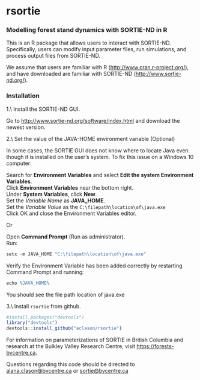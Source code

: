 # rsortie

### Modelling forest stand dynamics with SORTIE-ND in R

This is an R package that allows users to interact with SORTIE-ND. Specifically, users can modify input parameter files, run simulations, and process output files from SORTIE-ND.

We assume that users are familiar with R (http://www.cran.r-project.org/), and have downloaded are familiar with SORTIE-ND (http://www.sortie-nd.org/).

### Installation

1.\ Install the SORTIE-ND GUI.  

Go to http://www.sortie-nd.org/software/index.html and download the newest version.

2.\ Set the value of the JAVA-HOME environment variable (Optional)  

In some cases, the SORTIE GUI does not know where to locate Java even though it is installed on the user’s system. To fix this issue on a Windows 10 computer:

Search for **Environment Variables** and select **Edit the system Environment Variables**.  
Click **Environment Variables** near the bottom right.  
Under **System Variables**, click **New**.  
Set the *Variable Name* as **JAVA_HOME**.  
Set the *Variable Value* as the `C:\filepath\location\of\java.exe`  
Click OK and close the Environment Variables editor.  

Or

Open **Command Prompt** (Run as administrator).  
Run:  
```r 
setx -m JAVA_HOME "C:\filepath\location\of\java.exe"
```
Verify the Environment Variable has been added correctly by restarting Command Prompt and running:  
```r
echo %JAVA_HOME%
```
You should see the file path location of java.exe  


3.\ Install `rsortie` from github.

```r
#install.packages("devtools")
library("devtools")
devtools::install_github("aclason/rsortie")
```
For information on parameterizations of SORTIE in British Columbia and research at the Bulkley Valley Research Centre, visit https://forests-bvcentre.ca.

Questions regarding this code should be directed to alana.clason@bvcentre.ca or sortie@bvcentre.ca  
